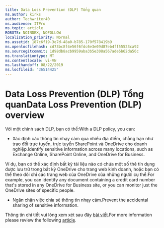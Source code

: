```yaml
---
title: Data Loss Prevention (DLP) Tổng quan
ms.author: kirks
author: Techwriter40
ms.audience: ITPro
ms.topic: article
ROBOTS: NOINDEX, NOFOLLOW
localization_priority: Normal
ms.assetid: 187c6f19-3e7d-48a0-b785-170f578419b9
ms.openlocfilehash: cd73bc8f4e56f6fdc6e3e09d87eb4ff55523ca92
ms.sourcegitcommit: 1d98db8acb9959aba3b5e308a567ade6b62da56c
ms.translationtype: MT
ms.contentlocale: vi-VN
ms.lasthandoff: 08/22/2019
ms.locfileid: "36514425"
---
```

# <a name="data-loss-prevention-dlp-overview"></a><span data-ttu-id="f53a1-102">Data Loss Prevention (DLP) Tổng quan</span><span class="sxs-lookup"><span data-stu-id="f53a1-102">Data Loss Prevention (DLP) overview</span></span>

<span data-ttu-id="f53a1-103">Với một chính sách DLP, bạn có thể:</span><span class="sxs-lookup"><span data-stu-id="f53a1-103">With a DLP policy, you can:</span></span>

- <span data-ttu-id="f53a1-104">Xác định các thông tin nhạy cảm qua nhiều địa điểm, chẳng hạn như trao đổi trực tuyến, trực tuyến SharePoint và OneDrive cho doanh nghiệp.</span><span class="sxs-lookup"><span data-stu-id="f53a1-104">Identify sensitive information across many locations, such as Exchange Online, SharePoint Online, and OneDrive for Business.</span></span>


<span data-ttu-id="f53a1-105">Ví dụ, bạn có thể xác định bất kỳ tài liệu nào có chứa một số thẻ tín dụng được lưu trữ trong bất kỳ OneDrive cho trang web kinh doanh, hoặc bạn có thể theo dõi chỉ các trang web của OneDrive của những người cụ thể.</span><span class="sxs-lookup"><span data-stu-id="f53a1-105">For example, you can identify any document containing a credit card number that's stored in any OneDrive for Business site, or you can monitor just the OneDrive sites of specific people.</span></span>

- <span data-ttu-id="f53a1-106">Ngăn chặn việc chia sẻ thông tin nhạy cảm.</span><span class="sxs-lookup"><span data-stu-id="f53a1-106">Prevent the accidental sharing of sensitive information.</span></span>


<span data-ttu-id="f53a1-107">Thông tin chi tiết vui lòng xem xét sau đây [bài viết](https://docs.microsoft.com/office365/securitycompliance/data-loss-prevention-policies).</span><span class="sxs-lookup"><span data-stu-id="f53a1-107">For more information please review the following [article](https://docs.microsoft.com/office365/securitycompliance/data-loss-prevention-policies).</span></span>

